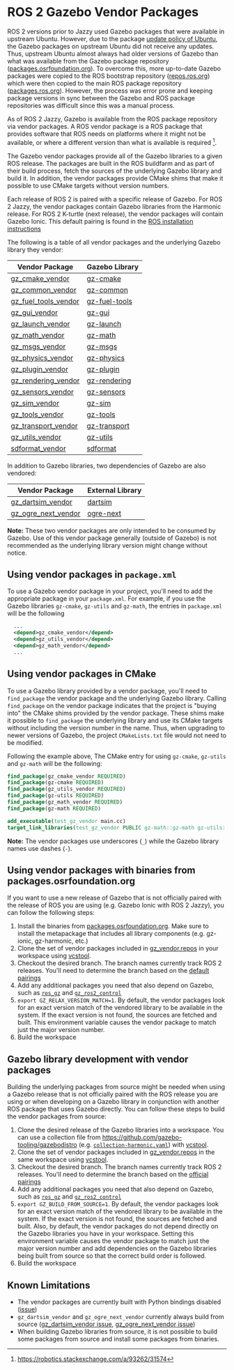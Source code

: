 # ROS 2 Gazebo Vendor Packages

ROS 2 versions prior to Jazzy used Gazebo packages that were available in
upstream Ubuntu. However, due to the package
[update policy of Ubuntu](https://wiki.ubuntu.com/StableReleaseUpdates), the
Gazebo packages on upstream Ubuntu did not receive any updates. Thus, upstream
Ubuntu almost always had older versions of Gazebo than what was available from
the Gazebo package repository ([packages.osrfoundation.org](packages.osrfoundation.org)). To overcome this,
more up-to-date Gazebo packages were copied to the ROS bootstrap repository
([repos.ros.org](repos.ros.org)) which were then copied to the main ROS package repository
([packages.ros.org](packages.ros.org)). However, the process was error prone and keeping package
versions in sync between the Gazebo and ROS package repositories was difficult
since this was a manual process.

As of ROS 2 Jazzy, Gazebo is available from the ROS package repository via
vendor packages. A ROS vendor package is a ROS package that provides software
that ROS needs on platforms where it might not be available, or where a
different version than what is available is required [^1].

The Gazebo vendor packages provide all of the Gazebo libraries to a given ROS
release. The packages are built in the ROS buildfarm and as part of their build
process, fetch the sources of the underlying Gazebo library and build it. In
addition, the vendor packages provide CMake shims that make it possible to use
CMake targets without version numbers.

Each release of ROS 2 is paired with a specific release of Gazebo. For ROS 2
Jazzy, the vendor packages contain Gazebo libraries from the Harmonic release.
For ROS 2 K-turtle (next release), the vendor packages will contain Gazebo
Ionic. This default pairing is found in the
[ROS installation instructions](https://gazebosim.org/docs/harmonic/ros_installation)

The following is a table of all vendor packages and the underlying Gazebo
library they vendor:

| Vendor Package                                                                   | Gazebo Library                                              |
| -------------------------------------------------------------------------------- | ----------------------------------------------------------- |
| [gz_cmake_vendor](https://github.com/gazebo-release/gz_cmake_vendor)             | [gz-cmake](https://github.com/gazebosim/gz-cmake)           |
| [gz_common_vendor](https://github.com/gazebo-release/gz_common_vendor)           | [gz-common](https://github.com/gazebosim/gz-common)         |
| [gz_fuel_tools_vendor](https://github.com/gazebo-release/gz_fuel_tools_vendor)   | [gz-fuel-tools](https://github.com/gazebosim/gz-fuel-tools) |
| [gz_gui_vendor](https://github.com/gazebo-release/gz_gui_vendor)                 | [gz-gui](https://github.com/gazebosim/gz-gui)               |
| [gz_launch_vendor](https://github.com/gazebo-release/gz_launch_vendor.git)       | [gz-launch](https://github.com/gazebosim/gz-launch)         |
| [gz_math_vendor](https://github.com/gazebo-release/gz_math_vendor.git)           | [gz-math](https://github.com/gazebosim/gz-math)             |
| [gz_msgs_vendor](https://github.com/gazebo-release/gz_msgs_vendor.git)           | [gz-msgs](https://github.com/gazebosim/gz-msgs)             |
| [gz_physics_vendor](https://github.com/gazebo-release/gz_physics_vendor.git)     | [gz-physics](https://github.com/gazebosim/gz-physics)       |
| [gz_plugin_vendor](https://github.com/gazebo-release/gz_plugin_vendor.git)       | [gz-plugin](https://github.com/gazebosim/gz-plugin)         |
| [gz_rendering_vendor](https://github.com/gazebo-release/gz_rendering_vendor.git) | [gz-rendering](https://github.com/gazebosim/gz-rendering)   |
| [gz_sensors_vendor](https://github.com/gazebo-release/gz_sensors_vendor.git)     | [gz-sensors](https://github.com/gazebosim/gz-sensors)       |
| [gz_sim_vendor](https://github.com/gazebo-release/gz_sim_vendor.git)             | [gz-sim](https://github.com/gazebosim/gz-sim)               |
| [gz_tools_vendor](https://github.com/gazebo-release/gz_tools_vendor.git)         | [gz-tools](https://github.com/gazebosim/gz-tools)           |
| [gz_transport_vendor](https://github.com/gazebo-release/gz_transport_vendor.git) | [gz-transport](https://github.com/gazebosim/gz-transport)   |
| [gz_utils_vendor](https://github.com/gazebo-release/gz_utils_vendor.git)         | [gz-utils](https://github.com/gazebosim/gz-utils)           |
| [sdformat_vendor](https://github.com/gazebo-release/sdformat_vendor.git)         | [sdformat](https://github.com/gazebosim/sdformat)           |

In addition to Gazebo libraries, two dependencies of Gazebo are also vendored:

| Vendor Package                                                                   | External Library                                   |
| -------------------------------------------------------------------------------- | -------------------------------------------------- |
| [gz_dartsim_vendor](https://github.com/gazebo-release/gz_dartsim_vendor.git)     | [dartsim](https://github.com/dartsim/dart)         |
| [gz_ogre_next_vendor](https://github.com/gazebo-release/gz_ogre_next_vendor.git) | [ogre-next](https://github.com/OGRECave/ogre-next) |

**Note:** These two vendor packages are only intended to be consumed by Gazebo.
Use of this vendor package generally (outside of Gazebo) is not recommended as
the underlying library version might change without notice.

## Using vendor packages in `package.xml`

To use a Gazebo vendor package in your project, you'll need to add the
appropriate package in your `package.xml`. For example, if you use the Gazebo
libraries `gz-cmake`, `gz-utils` and `gz-math`, the entries in `package.xml`
will be the following

```xml
  ...
  <depend>gz_cmake_vendor</depend>
  <depend>gz_utils_vendor</depend>
  <depend>gz_math_vendor</depend>
  ...
```

## Using vendor packages in CMake

To use a Gazebo library provided by a vendor package, you'll need to
`find_package` the vendor package and the underlying Gazebo library. Calling
`find_package` on the vendor package indicates that the project is "buying into"
the CMake shims provided by the vendor package. These shims make it possible to
`find_package` the underlying library and use its CMake targets without
including the version number in the name. Thus, when upgrading to newer versions
of Gazebo, the project `CMakeLists.txt` file would not need to be modified.

Following the example above, The CMake entry for using `gz-cmake`, `gz-utils`
and `gz-math` will be the following:

```cmake
find_package(gz_cmake_vendor REQUIRED)
find_package(gz-cmake REQUIRED)
find_package(gz_utils_vendor REQUIRED)
find_package(gz-utils REQUIRED)
find_package(gz_math_vendor REQUIRED)
find_package(gz-math REQUIRED)

add_executable(test_gz_vendor main.cc)
target_link_libraries(test_gz_vendor PUBLIC gz-math::gz-math gz-utils::gz-utils)
```

**Note:** The vendor packages use underscores (`_`) while the Gazebo library
names use dashes (`-`).

## Using vendor packages with binaries from packages.osrfoundation.org

If you want to use a new release of Gazebo that is not officially paired with
the release of ROS you are using (e.g. Gazebo Ionic with ROS 2 Jazzy), you can
follow the following steps:

1. Install the binaries from [packages.osrfoundation.org](packages.osrfoundation.org). Make sure to install
   the metapackage that includes all library components (e.g. gz-ionic,
   gz-harmonic, etc.)
1. Clone the set of vendor packages included in
   [gz_vendor.repos](https://gist.github.com/azeey/a94adb591475ea0e613313d3540ca451)
   in your workspace using [vcstool](https://github.com/dirk-thomas/vcstool).
1. Checkout the desired branch. The branch names currently track ROS 2 releases.
   You'll need to determine the branch based on the
   [default pairings](/docs/latest/ros_installation)
1. Add any additional packages you need that also depend on Gazebo, such as
   [`ros_gz`](https://github.com/gazebosim/ros_gz) and
   [`gz_ros2_control`](https://github.com/ros-controls/gz_ros2_control/)
1. `export GZ_RELAX_VERSION_MATCH=1`. By default, the vendor packages look for
   an exact version match of the vendored library to be available in the system.
   If the exact version is not found, the sources are fetched and built. This
   environment variable causes the vendor package to match just the major
   version number.
1. Build the workspace

## Gazebo library development with vendor packages

Building the underlying packages from source might be needed when using a Gazebo
release that is not officially paired with the ROS release you are using or when
developing on a Gazebo library in conjunction with another ROS package that uses
Gazebo directly. You can follow these steps to build the vendor packages from
source:

1. Clone the desired release of the Gazebo libraries into a workspace. You can
   use a collection file from <https://github.com/gazebo-tooling/gazebodistro>
   (e.g.
   [`collection-harmonic.yaml`](https://github.com/gazebo-tooling/gazebodistro/blob/master/collection-harmonic.yaml))
   with [vcstool](https://github.com/dirk-thomas/vcstool).
1. Clone the set of vendor packages included in
   [gz_vendor.repos](https://gist.github.com/azeey/a94adb591475ea0e613313d3540ca451)
   in the same workspace using
   [vcstool](https://github.com/dirk-thomas/vcstool).
1. Checkout the desired branch. The branch names currently track ROS 2 releases.
   You'll need to determine the branch based on the
   [official pairings](/docs/latest/ros_installation)
1. Add any additional packages you need that also depend on Gazebo, such as
   [`ros_gz`](https://github.com/gazebosim/ros_gz) and
   [`gz_ros2_control`](https://github.com/ros-controls/gz_ros2_control/)
1. `export GZ_BUILD_FROM_SOURCE=1`. By default, the vendor packages look for an
   exact version match of the vendored library to be available in the system. If
   the exact version is not found, the sources are fetched and built. Also, by
   default, the vendor packages do not depend directly on the Gazebo libraries
   you have in your workspace. Setting this environment variable causes the
   vendor package to match just the major version number and add dependencies on
   the Gazebo libraries being built from source so that the correct build order
   is followed.
1. Build the workspace

## Known Limitations

- The vendor packages are currently built with Python bindings disabled
  ([issue](https://github.com/gazebo-tooling/gz_vendor/issues/2))
- `gz_dartsim_vendor` and `gz_ogre_next_vendor` currently always build from
  source
  ([gz_dartsim_vendor issue](https://github.com/gazebo-release/gz_dartsim_vendor/issues/4),
  [gz_ogre_next_vendor issue](https://github.com/gazebo-release/gz_ogre_next_vendor/issues/4))
- When building Gazebo libraries from source, it is not possible to build some
  packages from source and install some packages from binaries.

[^1]: https://robotics.stackexchange.com/a/93262/31574
